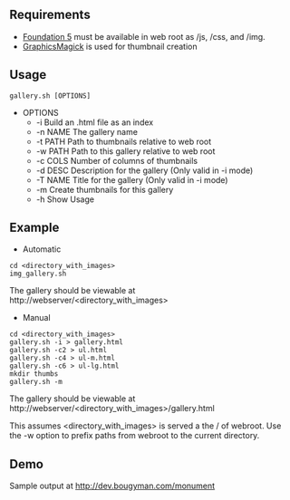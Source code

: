 ## Requirements

* <a href="http://foundation.zurb.com/">Foundation 5</a> must be available in web root as /js, /css, and /img.
* <a href="http://www.graphicsmagick.org/">GraphicsMagick</a> is used for thumbnail creation

## Usage
```
gallery.sh [OPTIONS]
```
* OPTIONS
  *    -i       Build an .html file as an index
  *    -n NAME  The gallery name
  *    -t PATH  Path to thumbnails relative to web root
  *    -w PATH  Path to this gallery relative to web root
  *    -c COLS  Number of columns of thumbnails
  *    -d DESC  Description for the gallery (Only valid in -i mode)
  *    -T NAME  Title for the gallery (Only valid in -i mode)
  *    -m       Create thumbnails for this gallery
  *    -h       Show Usage
 
## Example

* Automatic
```
cd <directory_with_images>
img_gallery.sh
```
The gallery should be viewable at http://webserver/\<directory\_with\_images\>
* Manual
```
cd <directory_with_images>
gallery.sh -i > gallery.html
gallery.sh -c2 > ul.html
gallery.sh -c4 > ul-m.html
gallery.sh -c6 > ul-lg.html
mkdir thumbs
gallery.sh -m
```
The gallery should be viewable at http://webserver/\<directory\_with\_images\>/gallery.html

This assumes \<directory\_with\_images\> is served a the / of webroot. Use the -w option to prefix paths from webroot to the current directory.

## Demo

Sample output at http://dev.bougyman.com/monument
